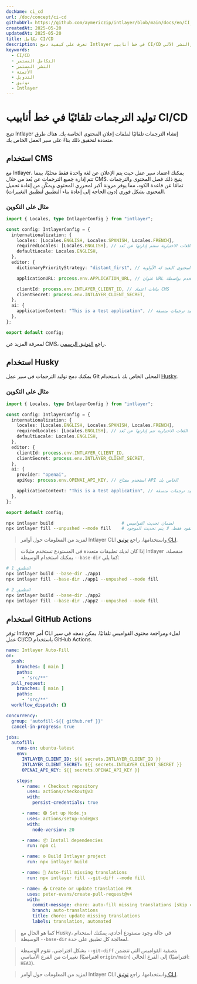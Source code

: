 ```yaml
---
docName: ci_cd
url: /doc/concept/ci-cd
githubUrl: https://github.com/aymericzip/intlayer/blob/main/docs/en/CI_CD.md
createdAt: 2025-05-20
updatedAt: 2025-05-20
title: تكامل CI/CD
description: تعرف على كيفية دمج Intlayer في خط أنابيب CI/CD الخاص بك لإدارة المحتوى والنشر الآلي.
keywords:
  - CI/CD
  - التكامل المستمر
  - النشر المستمر
  - الأتمتة
  - التدويل
  - توثيق
  - Intlayer
---
```


# توليد الترجمات تلقائيًا في خط أنابيب CI/CD

تتيح Intlayer إنشاء الترجمات تلقائيًا لملفات إعلان المحتوى الخاصة بك. هناك طرق متعددة لتحقيق ذلك بناءً على سير العمل الخاص بك.

## استخدام CMS

مع Intlayer، يمكنك اعتماد سير عمل حيث يتم الإعلان عن لغة واحدة فقط محليًا، بينما تتم إدارة جميع الترجمات عن بُعد من خلال CMS. يتيح ذلك فصل المحتوى والترجمات تمامًا عن قاعدة الكود، مما يوفر مرونة أكبر لمحرري المحتوى ويمكّن من إعادة تحميل المحتوى بشكل فوري (دون الحاجة إلى إعادة بناء التطبيق لتطبيق التغييرات).

### مثال على التكوين

```ts fileName="intlayer.config.ts"
import { Locales, type IntlayerConfig } from "intlayer";

const config: IntlayerConfig = {
  internationalization: {
    locales: [Locales.ENGLISH, Locales.SPANISH, Locales.FRENCH],
    requiredLocales: [Locales.ENGLISH], // اللغات الاختيارية ستتم إدارتها عن بُعد
    defaultLocale: Locales.ENGLISH,
  },
  editor: {
    dictionaryPriorityStrategy: "distant_first", // المحتوى البعيد له الأولوية

    applicationURL: process.env.APPLICATION_URL, // عنوان URL الخاص بالتطبيق المستخدم بواسطة CMS

    clientId: process.env.INTLAYER_CLIENT_ID, // بيانات اعتماد CMS
    clientSecret: process.env.INTLAYER_CLIENT_SECRET,
  },
  ai: {
    applicationContext: "This is a test application", // يساعد في ضمان توليد ترجمات متسقة
  },
};

export default config;
```

لمعرفة المزيد عن CMS، راجع [التوثيق الرسمي](https://github.com/aymericzip/intlayer/blob/main/docs/ar/intlayer_CMS.md).

## استخدام Husky

يمكنك دمج توليد الترجمات في سير عمل Git المحلي الخاص بك باستخدام [Husky](https://typicode.github.io/husky/).

### مثال على التكوين

```ts fileName="intlayer.config.ts"
import { Locales, type IntlayerConfig } from "intlayer";

const config: IntlayerConfig = {
  internationalization: {
    locales: [Locales.ENGLISH, Locales.SPANISH, Locales.FRENCH],
    requiredLocales: [Locales.ENGLISH], // اللغات الاختيارية تتم إدارتها عن بُعد
    defaultLocale: Locales.ENGLISH,
  },
  editor: {
    clientId: process.env.INTLAYER_CLIENT_ID,
    clientSecret: process.env.INTLAYER_CLIENT_SECRET,
  },
  ai: {
    provider: "openai",
    apiKey: process.env.OPENAI_API_KEY, // استخدم مفتاح API الخاص بك

    applicationContext: "This is a test application", // يساعد في ضمان توليد ترجمات متسقة
  },
};

export default config;
```

```bash fileName=".husky/pre-push"
npx intlayer build                          # لضمان تحديث القواميس
npx intlayer fill --unpushed --mode fill    # ملء المحتوى المفقود فقط، لا يتم تحديث الموجود
```

> لمزيد من المعلومات حول أوامر Intlayer CLI واستخدامها، راجع [توثيق CLI](https://github.com/aymericzip/intlayer/blob/main/docs/ar/intlayer_cli.md).

> إذا كان لديك تطبيقات متعددة في المستودع تستخدم مثيلات Intlayer منفصلة، يمكنك استخدام الوسيطة `--base-dir` كما يلي:

```bash fileName=".husky/pre-push"
# التطبيق 1
npx intlayer build --base-dir ./app1
npx intlayer fill --base-dir ./app1 --unpushed --mode fill

# التطبيق 2
npx intlayer build --base-dir ./app2
npx intlayer fill --base-dir ./app2 --unpushed --mode fill
```

## استخدام GitHub Actions

توفر Intlayer أمر CLI لملء ومراجعة محتوى القواميس تلقائيًا. يمكن دمجه في سير عمل CI/CD باستخدام GitHub Actions.

```yaml fileName=".github/workflows/intlayer-translate.yml"
name: Intlayer Auto-Fill
on:
  push:
    branches: [ main ]
    paths:
      - 'src/**'
  pull_request:
    branches: [ main ]
    paths:
      - 'src/**'
  workflow_dispatch: {}

concurrency:
  group: 'autofill-${{ github.ref }}'
  cancel-in-progress: true

jobs:
  autofill:
    runs-on: ubuntu-latest
    env:
      INTLAYER_CLIENT_ID: ${{ secrets.INTLAYER_CLIENT_ID }}
      INTLAYER_CLIENT_SECRET: ${{ secrets.INTLAYER_CLIENT_SECRET }}
      OPENAI_API_KEY: ${{ secrets.OPENAI_API_KEY }}

    steps:
      - name: ⬇️ Checkout repository
        uses: actions/checkout@v3
        with:
          persist-credentials: true

      - name: 🟢 Set up Node.js
        uses: actions/setup-node@v3
        with:
          node-version: 20

      - name: 📦 Install dependencies
        run: npm ci

      - name: ⚙️ Build Intlayer project
        run: npx intlayer build

      - name: 🤖 Auto-fill missing translations
        run: npx intlayer fill --git-diff --mode fill

      - name: 📤 Create or update translation PR
        uses: peter-evans/create-pull-request@v4
        with:
          commit-message: chore: auto-fill missing translations [skip ci]
          branch: auto-translations
          title: chore: update missing translations
          labels: translation, automated
```

> كما هو الحال مع Husky، في حالة وجود مستودع أحادي، يمكنك استخدام الوسيطة `--base-dir` لمعالجة كل تطبيق على حدة.

> بشكل افتراضي، تقوم الوسيطة `--git-diff` بتصفية القواميس التي تتضمن تغييرات من الفرع الأساسي (افتراضيًا `origin/main`) إلى الفرع الحالي (افتراضيًا: `HEAD`).

> لمزيد من المعلومات حول أوامر Intlayer CLI واستخدامها، راجع [توثيق CLI](https://github.com/aymericzip/intlayer/blob/main/docs/ar/intlayer_cli.md).
